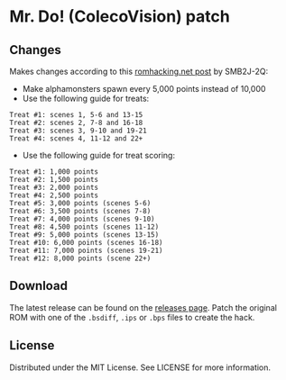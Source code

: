 # Mr. Do! (ColecoVision) patch

## Changes

Makes changes according to this
[romhacking.net post](https://www.romhacking.net/forum/index.php?topic=36522.msg441531#msg441531)
by SMB2J-2Q:
* Make alphamonsters spawn every 5,000 points instead of 10,000
* Use the following guide for treats:
```
Treat #1: scenes 1, 5-6 and 13-15
Treat #2: scenes 2, 7-8 and 16-18
Treat #3: scenes 3, 9-10 and 19-21
Treat #4: scenes 4, 11-12 and 22+
```
* Use the following guide for treat scoring:
```
Treat #1: 1,000 points
Treat #2: 1,500 points
Treat #3: 2,000 points
Treat #4: 2,500 points
Treat #5: 3,000 points (scenes 5-6)
Treat #6: 3,500 points (scenes 7-8)
Treat #7: 4,000 points (scenes 9-10)
Treat #8: 4,500 points (scenes 11-12)
Treat #9: 5,000 points (scenes 13-15)
Treat #10: 6,000 points (scenes 16-18)
Treat #11: 7,000 points (scenes 19-21)
Treat #12: 8,000 points (scene 22+)
```

## Download
The latest release can be found on the
[releases page](https://github.com/lightbulb-sun/mrdo-patch/releases).
Patch the original ROM with one of the `.bsdiff`, `.ips` or `.bps` files
to create the hack.

## License
Distributed under the MIT License. See LICENSE for more information.
